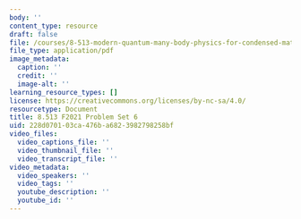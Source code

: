 ```yaml
---
body: ''
content_type: resource
draft: false
file: /courses/8-513-modern-quantum-many-body-physics-for-condensed-matter-systems-fall-2021/mit8_513f21_ps6.pdf
file_type: application/pdf
image_metadata:
  caption: ''
  credit: ''
  image-alt: ''
learning_resource_types: []
license: https://creativecommons.org/licenses/by-nc-sa/4.0/
resourcetype: Document
title: 8.513 F2021 Problem Set 6
uid: 228d0701-03ca-476b-a682-3982798258bf
video_files:
  video_captions_file: ''
  video_thumbnail_file: ''
  video_transcript_file: ''
video_metadata:
  video_speakers: ''
  video_tags: ''
  youtube_description: ''
  youtube_id: ''
---
```


